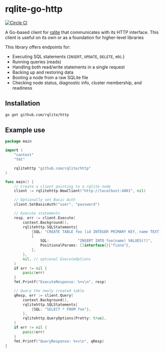 # rqlite-go-http
[![Circle CI](https://circleci.com/gh/rqlite/rqlite-go-http/tree/master.svg?style=svg)](https://circleci.com/gh/rqlite/rqlite-go-http/tree/master)

A Go-based client for [rqlite](https://github.com/rqlite/rqlite) that communicates with its HTTP interface. This client is useful on its own or as a foundation for higher-level libraries

This library offers endpoints for:

- Executing SQL statements (`INSERT`, `UPDATE`, `DELETE`, etc.)
- Running queries (reads)
- Handling both read/write statements in a single request
- Backing up and restoring data
- Booting a node from a raw SQLite file
- Checking node status, diagnostic info, cluster membership, and readiness

## Installation

```bash
go get github.com/rqlite/http
```

## Example use

```Go
package main

import (
    "context"
    "fmt"

    rqlitehttp "github.com/rqlite/http"
)

func main() {
    // Create a client pointing to a rqlite node
    client := rqlitehttp.NewClient("http://localhost:4001", nil)

    // Optionally set Basic Auth
    client.SetBasicAuth("user", "password")

    // Execute statements
    resp, err := client.Execute(
        context.Background(),
        rqlitehttp.SQLStatements{
            {SQL: "CREATE TABLE foo (id INTEGER PRIMARY KEY, name TEXT)"},
            {
                SQL:             "INSERT INTO foo(name) VALUES(?)",
                PositionalParams: []interface{}{"fiona"},
            },
        },
        nil, // optional ExecuteOptions
    )
    if err != nil {
        panic(err)
    }
    fmt.Printf("ExecuteResponse: %+v\n", resp)

    // Query the newly created table
    qResp, err := client.Query(
        context.Background(),
        rqlitehttp.SQLStatements{
            {SQL: "SELECT * FROM foo"},
        },
        rqlitehttp.QueryOptions{Pretty: true},
    )
    if err != nil {
        panic(err)
    }
    fmt.Printf("QueryResponse: %+v\n", qResp)
}
```
